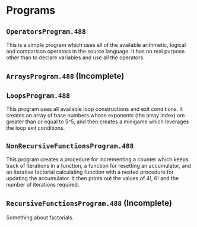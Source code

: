 # Programs

## `OperatorsProgram.488`
This is a simple program which uses all of the available arithmetic, logical and comparison operators in the source language. It has no real purpose other than to declare variables and use all the operators.

## `ArraysProgram.488` (Incomplete)

## `LoopsProgram.488`
This program uses all available loop constructions and exit conditions. It creates an array of base numbers whose exponents (the array index) are greater than or equal to 5^5, and then creates a minigame which leverages the loop exit conditions.

## `NonRecursiveFunctionsProgram.488`
This program creates a procedure for incrementing a counter which keeps track of iterations in a function, a function for resetting an accumulator, and an iterative factorial calculating function with a nested procedure for updating the accumulator. It then prints out the values of 4!, 6! and the number of iterations required.

## `RecursiveFunctionsProgram.488` (Incomplete)
Something about factorials.
